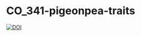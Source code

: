 # CO_341-pigeonpea-traits
[![DOI](https://zenodo.org/badge/42112316.svg)](https://zenodo.org/badge/latestdoi/42112316)
